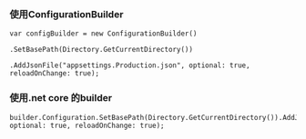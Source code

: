 ### 使用ConfigurationBuilder

```
var configBuilder = new ConfigurationBuilder()
                               .SetBasePath(Directory.GetCurrentDirectory())
                               .AddJsonFile("appsettings.Production.json", optional: true, reloadOnChange: true);
```

### 使用.net core 的builder

```
builder.Configuration.SetBasePath(Directory.GetCurrentDirectory()).AddJsonFile("appsettings.Production.json", optional: true, reloadOnChange: true);
```

